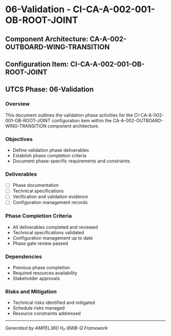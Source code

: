 # 06-Validation - CI-CA-A-002-001-OB-ROOT-JOINT

## Component Architecture: CA-A-002-OUTBOARD-WING-TRANSITION
## Configuration Item: CI-CA-A-002-001-OB-ROOT-JOINT
## UTCS Phase: 06-Validation

### Overview
This document outlines the validation phase activities for the CI-CA-A-002-001-OB-ROOT-JOINT configuration item within the CA-A-002-OUTBOARD-WING-TRANSITION component architecture.

### Objectives
- Define validation phase deliverables
- Establish phase completion criteria
- Document phase-specific requirements and constraints

### Deliverables
- [ ] Phase documentation
- [ ] Technical specifications
- [ ] Verification and validation evidence
- [ ] Configuration management records

### Phase Completion Criteria
- All deliverables completed and reviewed
- Technical specifications validated
- Configuration management up to date
- Phase gate review passed

### Dependencies
- Previous phase completion
- Required resources availability
- Stakeholder approvals

### Risks and Mitigation
- Technical risks identified and mitigated
- Schedule risks managed
- Resource constraints addressed

---
*Generated by AMPEL360 H₂-BWB-Q Framework*
